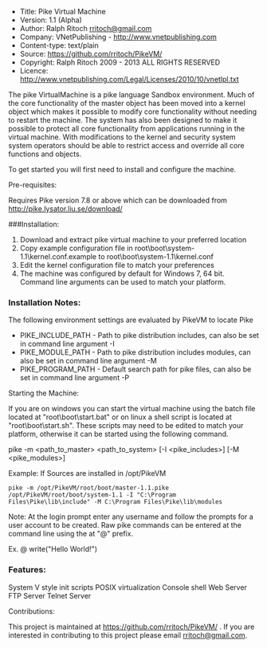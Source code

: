 * Title: Pike Virtual Machine
* Version: 1.1 (Alpha)
* Author: Ralph Ritoch <rritoch@gmail.com>
* Company: VNetPublishing - http://www.vnetpublishing.com 
* Content-type: text/plain
* Source: https://github.com/rritoch/PikeVM/
* Copyright:  Ralph Ritoch 2009 - 2013 ALL RIGHTS RESERVED
* Licence: http://www.vnetpublishing.com/Legal/Licenses/2010/10/vnetlpl.txt

The pike VirtualMachine is a pike language Sandbox environment. Much of the
core functionality of the master object has been moved into a kernel object 
which makes it possible to modify core functionality without needing to restart 
the machine. The system has also been designed to make it possible to protect 
all core functionality from applications running in the virtual machine. With 
modifications to the kernel and security system system operators should be able 
to restrict access and override all core functions and objects.  
 
To get started you will first need to install and configure the machine. 

Pre-requisites:

  Requires Pike version 7.8 or above which can be downloaded 
  from http://pike.lysator.liu.se/download/

###Installation:

1. Download and extract pike virtual machine to your preferred location
2. Copy example configuration file in root\boot\system-1.1\kernel.conf.example
 to root\boot\system-1.1\kernel.conf
3. Edit the kernel configuration file to match your preferences
4. The machine was configured by default for Windows 7, 64 bit. Command line 
arguments can be used to match your platform.

### Installation Notes:

The following environment settings are evaluated by PikeVM to locate Pike

* PIKE_INCLUDE_PATH - Path to pike distribution includes, can also be set in command line argument -I
* PIKE_MODULE_PATH - Path to pike distribution includes modules, can also be set in command line argument -M
* PIKE_PROGRAM_PATH - Default search path for pike files, can also be set in command line argument -P



Starting the Machine:

If you are on windows you can start the virtual machine using the
batch file located at "root\boot\start.bat" or on linux a shell script is located at "root\boot\start.sh". 
These scripts may need to be edited to match your platform, otherwise it can be started
using the following command.

pike -m &#60;path_to_master&#62; &#60;path_to_system&#62; [-I &#60;pike_includes&#62;] [-M &#60;pike_modules&#62;]

Example: If Sources are installed in /opt/PikeVM

```
pike -m /opt/PikeVM/root/boot/master-1.1.pike /opt/PikeVM/root/boot/system-1.1 -I "C:\Program Files\Pike\lib\include" -M C:\Program Files\Pike\lib\modules
```

Note: At the login prompt enter any username and follow the prompts for a user account to be created. Raw pike 
commands can be entered at the command line using the at "@" prefix. 

Ex.
  @ write("Hello World!")

### Features:

System V style init scripts
POSIX virtualization
Console shell
Web Server
FTP Server
Telnet Server

Contributions:

This project is maintained at https://github.com/rritoch/PikeVM/ .  If you are
interested in contributing to this project please email rritoch@gmail.com.     

